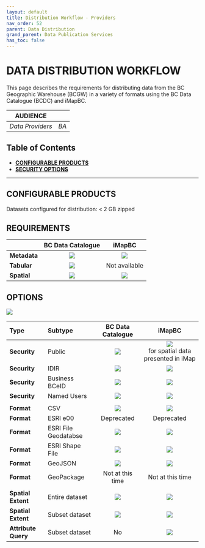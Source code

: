 ```yaml
---
layout: default
title: Distribution Workflow - Providers
nav_order: 52
parent: Data Distribution
grand_parent: Data Publication Services
has_toc: false
---
```


# DATA DISTRIBUTION WORKFLOW

This page describes the requirements for distributing data from the BC Geographic Warehouse (BCGW) in a variety of formats using the BC Data Catalogue (BCDC) and iMapBC.

|**AUDIENCE**|  |
|:---:|:---:|
| *Data Providers* | *BA* |

## Table of Contents
+ [**CONFIGURABLE PRODUCTS**](#how-to-order-data)
+ [**SECURITY OPTIONS**](#security-options)

-----------------------

## CONFIGURABLE PRODUCTS
Datasets configured for distribution: < 2 GB zipped 

## REQUIREMENTS

| | BC Data Catalogue | iMapBC | 
|:---|:---:|:---:|
|**Metadata** | ![](/images/green_check.png) | ![](/images/green_check.png) 
|**Tabular** | ![](/images/green_check.png) | Not available
|**Spatial** | ![](/images/green_check.png) | ![](/images/green_check.png)

## OPTIONS
 ![](/images/grey_dash.png)
 
|Type|Subtype | BC Data Catalogue | iMapBC | 
|:---|:---|:---:|:---:|
|**Security** | Public | ![](/images/green_check.png) | ![](/images/green_check.png) <br/> for spatial data presented in iMap | 
|**Security** | IDIR	| ![](/images/green_check.png) | ![](/images/green_check.png) 
|**Security** | Business BCeID | ![](/images/green_check.png) | ![](/images/green_check.png) 
|**Security** | Named Users | ![](/images/green_check.png) | ![](/images/green_check.png) | 
||
|**Format** | CSV | ![](/images/green_check.png) | ![](/images/green_check.png)
|**Format** | ESRI e00 | Deprecated | Deprecated
|**Format** | ESRI File Geodatabse | ![](/images/green_check.png) | ![](/images/green_check.png)
|**Format** | ESRI Shape File | ![](/images/green_check.png) | ![](/images/green_check.png)
|**Format** | GeoJSON | ![](/images/green_check.png) | ![](/images/green_check.png)
|**Format** | GeoPackage |Not at this time| Not at this time
||
|**Spatial Extent** | Entire dataset | ![](/images/green_check.png) | ![](/images/green_check.png) 
|**Spatial Extent** | Subset dataset | ![](/images/green_check.png) | ![](/images/green_check.png) 
|**Attribute Query** | Subset dataset | No | ![](/images/green_check.png) 
